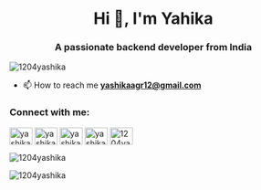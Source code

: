<h1 align="center">Hi 👋, I'm Yahika</h1>
<h3 align="center">A passionate backend developer from India</h3>

<p align="left"> <img src="https://komarev.com/ghpvc/?username=1204yashika&label=Profile%20views&color=0e75b6&style=flat" alt="1204yashika" /> </p>

- 📫 How to reach me **yashikaagr12@gmail.com**

<h3 align="left">Connect with me:</h3>
<p align="left">
<a href="https://linkedin.com/in/yashika agrawal" target="blank"><img align="center" src="https://raw.githubusercontent.com/rahuldkjain/github-profile-readme-generator/master/src/images/icons/Social/linked-in-alt.svg" alt="yashika agrawal" height="30" width="40" /></a>
<a href="https://www.codechef.com/users/yashika1204" target="blank"><img align="center" src="https://cdn.jsdelivr.net/npm/simple-icons@3.1.0/icons/codechef.svg" alt="yashika1204" height="30" width="40" /></a>
<a href="https://www.hackerrank.com/yashika agrawal" target="blank"><img align="center" src="https://raw.githubusercontent.com/rahuldkjain/github-profile-readme-generator/master/src/images/icons/Social/hackerrank.svg" alt="yashika agrawal" height="30" width="40" /></a>
<a href="https://www.leetcode.com/yashika-agrawal" target="blank"><img align="center" src="https://raw.githubusercontent.com/rahuldkjain/github-profile-readme-generator/master/src/images/icons/Social/leet-code.svg" alt="yashika-agrawal" height="30" width="40" /></a>
<a href="https://auth.geeksforgeeks.org/user/1204yashikaagrawal" target="blank"><img align="center" src="https://raw.githubusercontent.com/rahuldkjain/github-profile-readme-generator/master/src/images/icons/Social/geeks-for-geeks.svg" alt="1204yashikaagrawal" height="30" width="40" /></a>
</p>

<p><img align="center" src="https://github-readme-stats.vercel.app/api/top-langs?username=1204yashika&show_icons=true&locale=en&layout=compact" alt="1204yashika" /></p>

<p><img align="center" src="https://github-readme-streak-stats.herokuapp.com/?user=1204yashika&" alt="1204yashika" /></p>

